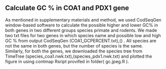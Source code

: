 ## Calculate GC % in COA1 and PDX1 gene
As mentioned in supplementary materials and method, we used CodSeqGen window-based software to calculate the possible higher and lower GC% in both genes in two different groups species primate and rodents.
We made two txt files for two genes in which species name and possible low and high GC % from output CodSeqGen (COA1_GCPERCENT.txt),() .
All species are not the same in both genes, but the number of species is the same. Similarly, for both the genes, we downloaded the species tree from TimeTree (species_coa1.nwk.txt),(species_pdx1.nwk.txt) and plotted the figure in using contmap Rsript provifed in folder(
gc.jpeg.R ).



